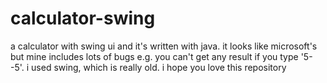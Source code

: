 # calculator-swing
 a calculator with swing ui and it's written with java. 
it looks like microsoft's but mine includes lots of bugs e.g. you can't get any result if you type '5--5'. i used swing, which is really old. 
i hope you love this repository
